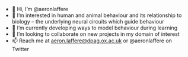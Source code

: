 - 👋 Hi, I’m @aeronlaffere
- 👀 I’m interested in human and animal behaviour and its relationship to biology – the underlying neural circuits which guide behaviour
- 🌱 I’m currently developing ways to model behaviour during learning 
- 💞️ I’m looking to collaborate on new projects in my domain of interest
- 📫 Reach me at aeron.laffere@dpag.ox.ac.uk or @aeronlaffere on Twitter

<!---
aeronlaffere/aeronlaffere is a ✨ special ✨ repository because its `README.md` (this file) appears on your GitHub profile.
You can click the Preview link to take a look at your changes.
--->
